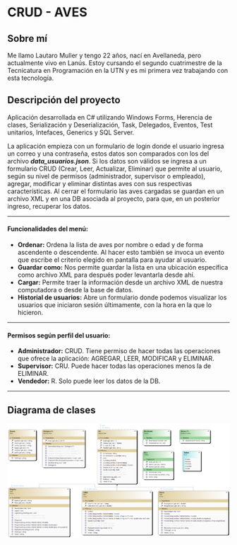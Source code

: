 # CRUD - AVES


## Sobre mí

Me llamo Lautaro Muller y tengo 22 años, nací en Avellaneda, pero actualmente vivo en Lanús. Estoy cursando el segundo cuatrimestre de la Tecnicatura en Programación en la UTN y es mi primera vez trabajando con esta tecnología.





## Descripción del proyecto

Aplicación desarrollada en C# utilizando Windows Forms, Herencia de clases, Serialización y Deserialización, Task, Delegados, Eventos, Test unitarios, Intefaces, Generics y SQL Server.

La aplicación empieza con un formulario de login donde el usuario ingresa un correo y una contraseña, estos datos son comparados con los del archivo ___data_usuarios.json___. Si los datos son válidos se ingresa a un formulario CRUD (Crear, Leer, Actualizar, Eliminar) que permite al usuario, según su nivel de permisos (administrador, supervisor o empleado), agregar, modificar y eliminar distintas aves con sus respectivas características. Al cerrar el formulario las aves cargadas se guardan en un archivo XML y en una DB asociada al proyecto, para que, en un posterior ingreso, recuperar los datos.


****

#### Funcionalidades del menú:
* __Ordenar:__ Ordena la lista de aves por nombre o edad y de forma ascendente o descendente. Al hacer esto también se invoca un evento que escribe el criterio elegido en pantalla para ayudar al usuario.    
* __Guardar como:__ Nos permite guardar la lista en una ubicación específica como archivo XML para después poder levantarla desde ahí.     
* __Cargar:__ Permite traer la información desde un archivo XML de nuestra computadora o desde la base de datos.     
* __Historial de usuarios:__ Abre un formulario donde podemos visualizar los usuarios que iniciaron sesión últimamente, con la hora en la que lo hicieron.     

****

#### Permisos según perfil del usuario:
* __Administrador:__ CRUD. Tiene permiso de hacer todas las operaciones que ofrece la aplicación: AGREGAR, LEER, MODIFICAR y ELIMINAR.     
* __Supervisor:__ CRU. Puede hacer todas las operaciones menos la de ELIMINAR.     
* __Vendedor:__ R. Solo puede leer los datos de la DB.     

****

## Diagrama de clases
![Diagrama de Clases](ClassDiagram1.png)
